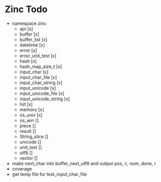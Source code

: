 # Zinc Todo
* namespace zinc
  * api [x]
  * buffer [x]
  * buffer_list [x]
  * datetime [x]
  * error [x]
  * error_unit_test [x]
  * hash [x]
  * hash_map_size_t [x]
  * input_char [x]
  * input_char_file [x]
  * input_char_string [x]
  * input_unicode [x]
  * input_unicode_file [x]
  * input_unicode_string [x]
  * list [x]
  * memory [x]
  * os_unix [x]
  * os_win []
  * piece []
  * result []
  * String_slice []
  * unicode []
  * unit_test []
  * utf8 []
  * vector []
* make next_char into buffer_next_utf8 and output pos, c, num, done, r
* coverage
* get temp file for test_input_char_file
